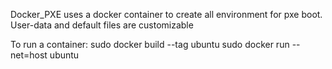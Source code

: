 Docker_PXE uses a docker container to create all environment for pxe boot.
User-data and default files are customizable

To run a container:
sudo docker build --tag ubuntu
sudo docker run --net=host ubuntu